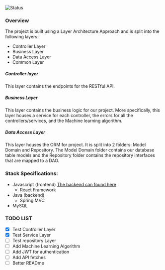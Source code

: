 ![Status](https://github.com/Software-Engineering-Final-Project/articleFetch/workflows/Java%20CI%20with%20Maven/badge.svg)

### Overview
The project is built using a Layer Architecture Approach and is split into the following layers:
- Controller Layer
- Business Layer
- Data Access Layer
- Common Layer

##### Controller layer
This layer contains the endpoints for the RESTful API. 

##### Business Layer
This layer contains the business logic for our project. More specifically, this layer houses a service for each controller, the errors for all the controllers/services, and the Machine learning algorithm.

##### Data Access Layer
This layer houses the ORM for project. It is split into 2 folders: Model Domain and Repository. The Model Domain folder contains our database table models and the Repository folder contains the repository interfaces that are mapped to a DAO.


### Stack Specifications:
- Javascript (frontend) [The backend can found here](https://github.com/Software-Engineering-Final-Project/articleRecommender)
    - React Framework
- Java (backend)
    - Spring MVC
- MySQL


### TODO LIST
- [x] Test Controller Layer
- [x] Test Service Layer
- [ ] Test repository Layer
- [ ] Add Machine Learning Algorithm
- [ ] Add JWT for authentication
- [ ] Add API fetches
- [ ] Better READme
